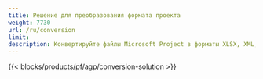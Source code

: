 ```yaml
---
title: Решение для преобразования формата проекта 
weight: 7730
url: /ru/conversion
limit: 
description: Конвертируйте файлы Microsoft Project в форматы XLSX, XML, PDF, JPEG, PNG, BMP, TIFF, SVG, TXT и HTML.
---
```


{{< blocks/products/pf/agp/conversion-solution >}} 